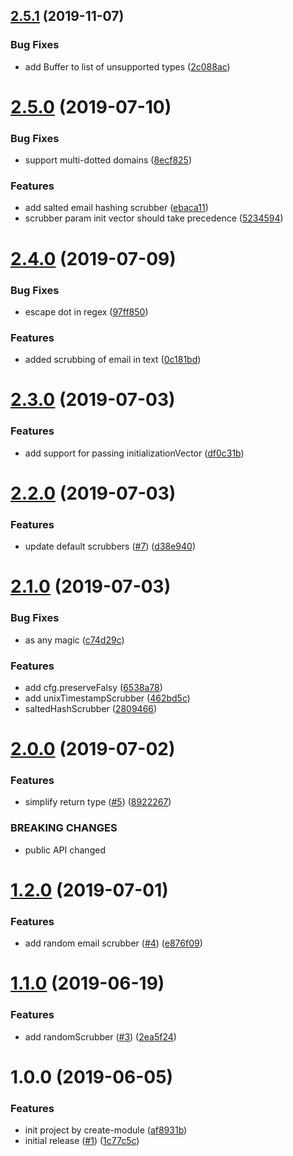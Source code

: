## [2.5.1](https://github.com/NaturalCycles/scrubber-lib/compare/v2.5.0...v2.5.1) (2019-11-07)


### Bug Fixes

* add Buffer to list of unsupported types ([2c088ac](https://github.com/NaturalCycles/scrubber-lib/commit/2c088ac3f0fa6bbda05cd5d028d0bfc5287c5522))

# [2.5.0](https://github.com/NaturalCycles/scrubber-lib/compare/v2.4.0...v2.5.0) (2019-07-10)


### Bug Fixes

* support multi-dotted domains ([8ecf825](https://github.com/NaturalCycles/scrubber-lib/commit/8ecf825))


### Features

* add salted email hashing scrubber ([ebaca11](https://github.com/NaturalCycles/scrubber-lib/commit/ebaca11))
* scrubber param init vector should take precedence ([5234594](https://github.com/NaturalCycles/scrubber-lib/commit/5234594))

# [2.4.0](https://github.com/NaturalCycles/scrubber-lib/compare/v2.3.0...v2.4.0) (2019-07-09)


### Bug Fixes

* escape dot in regex ([97ff850](https://github.com/NaturalCycles/scrubber-lib/commit/97ff850))


### Features

* added scrubbing of email in text ([0c181bd](https://github.com/NaturalCycles/scrubber-lib/commit/0c181bd))

# [2.3.0](https://github.com/NaturalCycles/scrubber-lib/compare/v2.2.0...v2.3.0) (2019-07-03)


### Features

* add support for passing initializationVector ([df0c31b](https://github.com/NaturalCycles/scrubber-lib/commit/df0c31b))

# [2.2.0](https://github.com/NaturalCycles/scrubber-lib/compare/v2.1.0...v2.2.0) (2019-07-03)


### Features

* update default scrubbers ([#7](https://github.com/NaturalCycles/scrubber-lib/issues/7)) ([d38e940](https://github.com/NaturalCycles/scrubber-lib/commit/d38e940))

# [2.1.0](https://github.com/NaturalCycles/scrubber-lib/compare/v2.0.0...v2.1.0) (2019-07-03)


### Bug Fixes

* as any magic ([c74d29c](https://github.com/NaturalCycles/scrubber-lib/commit/c74d29c))


### Features

* add cfg.preserveFalsy ([6538a78](https://github.com/NaturalCycles/scrubber-lib/commit/6538a78))
* add unixTimestampScrubber ([462bd5c](https://github.com/NaturalCycles/scrubber-lib/commit/462bd5c))
* saltedHashScrubber ([2809466](https://github.com/NaturalCycles/scrubber-lib/commit/2809466))

# [2.0.0](https://github.com/NaturalCycles/scrubber-lib/compare/v1.2.0...v2.0.0) (2019-07-02)


### Features

* simplify return type ([#5](https://github.com/NaturalCycles/scrubber-lib/issues/5)) ([8922267](https://github.com/NaturalCycles/scrubber-lib/commit/8922267))


### BREAKING CHANGES

* public API changed

# [1.2.0](https://github.com/NaturalCycles/scrubber-lib/compare/v1.1.0...v1.2.0) (2019-07-01)


### Features

* add random email scrubber ([#4](https://github.com/NaturalCycles/scrubber-lib/issues/4)) ([e876f09](https://github.com/NaturalCycles/scrubber-lib/commit/e876f09))

# [1.1.0](https://github.com/NaturalCycles/scrubber-lib/compare/v1.0.0...v1.1.0) (2019-06-19)


### Features

* add randomScrubber ([#3](https://github.com/NaturalCycles/scrubber-lib/issues/3)) ([2ea5f24](https://github.com/NaturalCycles/scrubber-lib/commit/2ea5f24))

# 1.0.0 (2019-06-05)


### Features

* init project by create-module ([af8931b](https://github.com/NaturalCycles/scrubber-lib/commit/af8931b))
* initial release ([#1](https://github.com/NaturalCycles/scrubber-lib/issues/1)) ([1c77c5c](https://github.com/NaturalCycles/scrubber-lib/commit/1c77c5c))
